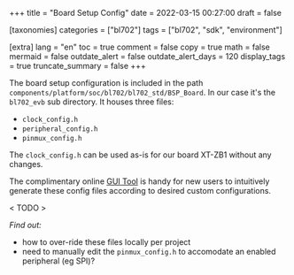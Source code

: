 +++
title = "Board Setup Config"
date = 2022-03-15 00:27:00
draft = false

[taxonomies]
categories = ["bl702"]
tags = ["bl702", "sdk", "environment"]

[extra]
lang = "en"
toc = true
comment = false
copy = true
math = false
mermaid = false
outdate_alert = false
outdate_alert_days = 120
display_tags = true
truncate_summary = false
+++

The board setup configuration is included in the path ```components/platform/soc/bl702/bl702_std/BSP_Board```. In our case it's the ```bl702_evb``` sub directory. It houses three files:

- ```clock_config.h```
- ```peripheral_config.h``` 
- ```pinmux_config.h``` 

The ```clock_config.h``` can be used as-is for our board XT-ZB1 without any changes.

The complimentary online [GUI Tool](https://dev.bouffalolab.com/media/config/index.html) is handy for new users to intuitively generate these config files according to desired custom configurations.

< TODO >

*Find out:*
- how to over-ride these files locally per project
- need to manually edit the ```pinmux_config.h``` to accomodate an enabled peripheral (eg SPI)?

